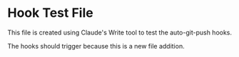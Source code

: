 # Hook Test File

This file is created using Claude's Write tool to test the auto-git-push hooks.

The hooks should trigger because this is a new file addition.